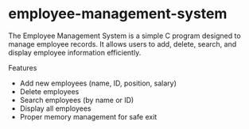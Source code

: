 # employee-management-system
The Employee Management System is a simple C program designed to manage employee records. It allows users to add, delete, search, and display employee information efficiently.

 Features

- Add new employees (name, ID, position, salary)
- Delete employees
- Search employees (by name or ID)
- Display all employees
- Proper memory management for safe exit
